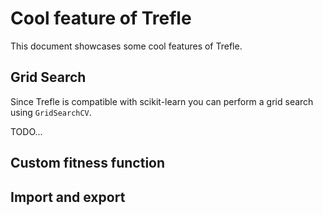 # Cool feature of Trefle

This document showcases some cool features of Trefle.

## Grid Search

Since Trefle is compatible with scikit-learn you can perform a grid search using `GridSearchCV`.

TODO...


## Custom fitness function


## Import and export

